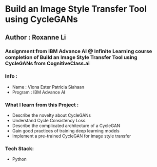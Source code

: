 # Build an Image Style Transfer Tool using CycleGANs 

## Author : Roxanne Li

### Assignment from IBM Advance AI @ Infinite Learning course completion of Build an Image Style Transfer Tool using CycleGANs from CognitiveClass.ai

### Info :

- Name : Viona Ester Patricia Siahaan
- Program : IBM Advance AI

### What I learn from this Project :
- Describe the novelty about CycleGANs
- Understand Cycle Consistency Loss
- Describe the complicated architecture of a CycleGAN
- Gain good practices of training deep learning models
- Implement a pre-trained CycleGAN for image style transfer

### Tech Stack:
- Python
